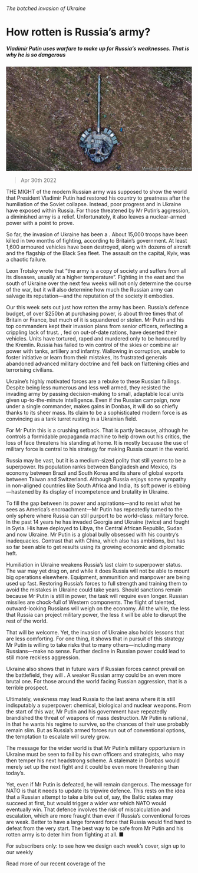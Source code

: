 ###### The botched invasion of Ukraine

# How rotten is Russia’s army? 

##### Vladimir Putin uses warfare to make up for Russia’s weaknesses. That is why he is so dangerous 

![image](images/20220430_ldd001.jpg) 

> Apr 30th 2022 

THE MIGHT of the modern Russian army was supposed to show the world that President Vladimir Putin had restored his country to greatness after the humiliation of the Soviet collapse. Instead, poor progress and  in Ukraine have exposed  within Russia. For those threatened by Mr Putin’s aggression, a diminished army is a relief. Unfortunately, it also leaves a nuclear-armed power with a point to prove.

So far, the invasion of Ukraine has been a . About 15,000 troops have been killed in two months of fighting, according to Britain’s government. At least 1,600 armoured vehicles have been destroyed, along with dozens of aircraft and the flagship of the Black Sea fleet. The assault on the capital, Kyiv, was a chaotic failure.


Leon Trotsky wrote that “the army is a copy of society and suffers from all its diseases, usually at a higher temperature”. Fighting in the east and the south of Ukraine over the next few weeks will not only determine the course of the war, but it will also determine how much the Russian army can salvage its reputation—and the reputation of the society it embodies.

Our  this week sets out just how rotten the army has been. Russia’s defence budget, of over $250bn at purchasing power, is about three times that of Britain or France, but much of it is squandered or stolen. Mr Putin and his top commanders kept their invasion plans from senior officers, reflecting a crippling lack of trust. , fed on out-of-date rations, have deserted their vehicles. Units have tortured, raped and murdered only to be honoured by the Kremlin. Russia has failed to win control of the skies or combine air power with tanks, artillery and infantry. Wallowing in corruption, unable to foster initiative or learn from their mistakes, its frustrated generals abandoned advanced military doctrine and fell back on flattening cities and terrorising civilians.

Ukraine’s highly motivated forces are a rebuke to these Russian failings. Despite being less numerous and less well armed, they resisted the invading army by passing decision-making to small, adaptable local units given up-to-the-minute intelligence. Even if the Russian campaign, now under a single commander, makes gains in Donbas, it will do so chiefly thanks to its sheer mass. Its claim to be a sophisticated modern force is as convincing as a tank turret rusting in a Ukrainian field.

For Mr Putin this is a crushing setback. That is partly because, although he controls a formidable propaganda machine to help drown out his critics, the loss of face threatens his standing at home. It is mostly because the use of military force is central to his strategy for making Russia count in the world.

Russia may be vast, but it is a medium-sized polity that still yearns to be a superpower. Its population ranks between Bangladesh and Mexico, its economy between Brazil and South Korea and its share of global exports between Taiwan and Switzerland. Although Russia enjoys some sympathy in non-aligned countries like South Africa and India, its soft power is ebbing—hastened by its display of incompetence and brutality in Ukraine.

To fill the gap between its power and aspirations—and to resist what he sees as America’s encroachment—Mr Putin has repeatedly turned to the only sphere where Russia can still purport to be world-class: military force. In the past 14 years he has invaded Georgia and Ukraine (twice) and fought in Syria. His  have deployed to Libya, the Central African Republic, Sudan and now Ukraine. Mr Putin is a global bully obsessed with his country’s inadequacies. Contrast that with China, which also has ambitions, but has so far been able to get results using its growing economic and diplomatic heft.

Humiliation in Ukraine weakens Russia’s last claim to superpower status. The war may yet drag on, and while it does Russia will not be able to mount big operations elsewhere. Equipment, ammunition and manpower are being used up fast. Restoring Russia’s forces to full strength and training them to avoid the mistakes in Ukraine could take years. Should sanctions remain because Mr Putin is still in power, the task will require even longer. Russian missiles are chock-full of Western components. The flight of talented, outward-looking Russians will weigh on the economy. All the while, the less that Russia can project military power, the less it will be able to disrupt the rest of the world.


That will be welcome. Yet, the invasion of Ukraine also holds lessons that are less comforting. For one thing, it shows that in pursuit of this strategy Mr Putin is willing to take risks that to many others—including many Russians—make no sense. Further decline in Russian power could lead to still more reckless aggression.

Ukraine also shows that in future wars if Russian forces cannot prevail on the battlefield, they will . A weaker Russian army could be an even more brutal one. For those around the world facing Russian aggression, that is a terrible prospect.

Ultimately, weakness may lead Russia to the last arena where it is still indisputably a superpower: chemical, biological and nuclear weapons. From the start of this war, Mr Putin and his government have repeatedly brandished the threat of weapons of mass destruction. Mr Putin is rational, in that he wants his regime to survive, so the chances of their use probably remain slim. But as Russia’s armed forces run out of conventional options, the temptation to escalate will surely grow.

The message for the wider world is that Mr Putin’s military opportunism in Ukraine must be seen to fail by his own officers and strategists, who may then temper his next headstrong scheme. A stalemate in Donbas would merely set up the next fight and it could be even more threatening than today’s.

Yet, even if Mr Putin is defeated, he will remain dangerous. The message for NATO is that it needs to update its tripwire defence. This rests on the idea that a Russian attempt to take a bite out of, say, the Baltic states may succeed at first, but would trigger a wider war which NATO would eventually win. That defence involves the risk of miscalculation and escalation, which are more fraught than ever if Russia’s conventional forces are weak. Better to have a large forward force that Russia would find hard to defeat from the very start. The best way to be safe from Mr Putin and his rotten army is to deter him from fighting at all. ■

For subscribers only: to see how we design each week’s cover, sign up to our weekly 

Read more of our recent coverage of the 

